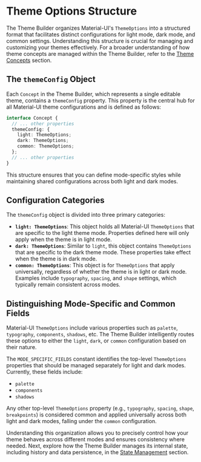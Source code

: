 # Theme Options Structure

The Theme Builder organizes Material-UI's `ThemeOptions` into a structured format that facilitates distinct configurations for light mode, dark mode, and common settings. Understanding this structure is crucial for managing and customizing your themes effectively. For a broader understanding of how theme concepts are managed within the Theme Builder, refer to the [Theme Concepts](./core-concepts-theme-concepts.md) section.

## The `themeConfig` Object

Each `Concept` in the Theme Builder, which represents a single editable theme, contains a `themeConfig` property. This property is the central hub for all Material-UI theme configurations and is defined as follows:

```typescript
interface Concept {
  // ... other properties
  themeConfig: {
    light: ThemeOptions;
    dark: ThemeOptions;
    common: ThemeOptions;
  };
  // ... other properties
}
```

This structure ensures that you can define mode-specific styles while maintaining shared configurations across both light and dark modes.

## Configuration Categories

The `themeConfig` object is divided into three primary categories:

*   **`light: ThemeOptions`**: This object holds all Material-UI `ThemeOptions` that are specific to the light theme mode. Properties defined here will only apply when the theme is in light mode.
*   **`dark: ThemeOptions`**: Similar to `light`, this object contains `ThemeOptions` that are specific to the dark theme mode. These properties take effect when the theme is in dark mode.
*   **`common: ThemeOptions`**: This object is for `ThemeOptions` that apply universally, regardless of whether the theme is in light or dark mode. Examples include `typography`, `spacing`, and `shape` settings, which typically remain consistent across modes.

## Distinguishing Mode-Specific and Common Fields

Material-UI `ThemeOptions` include various properties such as `palette`, `typography`, `components`, `shadows`, etc. The Theme Builder intelligently routes these options to either the `light`, `dark`, or `common` configuration based on their nature.

The `MODE_SPECIFIC_FIELDS` constant identifies the top-level `ThemeOptions` properties that should be managed separately for light and dark modes. Currently, these fields include:

*   `palette`
*   `components`
*   `shadows`

Any other top-level `ThemeOptions` property (e.g., `typography`, `spacing`, `shape`, `breakpoints`) is considered common and applied universally across both light and dark modes, falling under the `common` configuration.

Understanding this organization allows you to precisely control how your theme behaves across different modes and ensures consistency where needed. Next, explore how the Theme Builder manages its internal state, including history and data persistence, in the [State Management](./core-concepts-state-management.md) section.